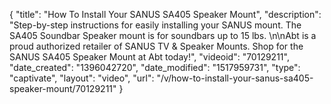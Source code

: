 {
    "title": "How To Install Your SANUS SA405 Speaker Mount",
    "description": "Step-by-step instructions for easily installing your SANUS mount. The SA405 Soundbar Speaker mount is for soundbars up to 15 lbs. \n\nAbt is a proud authorized retailer of SANUS TV & Speaker Mounts. Shop for the SANUS SA405 Speaker Mount at Abt today!",
    "videoid": "70129211",
    "date_created": "1396042720",
    "date_modified": "1517959731",
    "type": "captivate",
    "layout": "video",
    "url": "\/v\/how-to-install-your-sanus-sa405-speaker-mount\/70129211"
}
